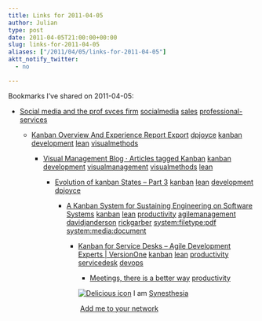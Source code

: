 ```yaml
---
title: Links for 2011-04-05
author: Julian
type: post
date: 2011-04-05T21:00:00+00:00
slug: links-for-2011-04-05 
aliases: ["/2011/04/05/links-for-2011-04-05"]
aktt_notify_twitter:
  - no

---
```

Bookmarks I&#8217;ve shared on 2011-04-05:

  * [Social media and the prof svces firm][1] 
    [socialmedia][2] [sales][3] [professional-services][4] </li> 
    
      * [Kanban Overview And Experience Report Export][5] 
        [dpjoyce][6] [kanban][7] [development][8] [lean][9] [visualmethods][10] </li> 
        
          * [Visual Management Blog &middot; Articles tagged Kanban][11] 
            [kanban][7] [development][8] [visualmanagement][12] [visualmethods][10] [lean][9] </li> 
            
              * [Evolution of kanban States &#8211; Part 3][13] 
                [kanban][7] [lean][9] [development][8] [dpjoyce][6] </li> 
                
                  * [A Kanban System for Sustaining Engineering on Software Systems][14] 
                    [kanban][7] [lean][9] [productivity][15] [agilemanagement][16] [davidjanderson][17] [rickgarber][18] [system:filetype:pdf][19] [system:media:document][20] </li> 
                    
                      * [Kanban for Service Desks &#8211; Agile Development Experts | VersionOne][21] 
                        [kanban][7] [lean][9] [productivity][15] [servicedesk][22] [devops][23] </li> 
                        
                          * [Meetings, there is a better way][24] 
                            [productivity][15] </li> </ul> 
                            
                            <p class="deliciouslink">
                              <a href="https://del.icio.us/synesthesia" title="See all my bookmarks on del.icio.us"><img src="https://www.synesthesia.co.uk/images/deliciousicon.jpg" alt="Delicious icon" /></a>&nbsp;I am <a href="https://del.icio.us/synesthesia" title="See all my bookmarks on del.icio.us">Synesthesia</a>
                            </p>
                            
                            <p class="deliciouslink">
                              <a href="https://del.icio.us/network?add=synesthesia" title="Add me to your del.icio.us network"><img src="https://www.synesthesia.co.uk/images/add.gif" alt="" /></a>&nbsp;<a href="https://del.icio.us/network?add=synesthesia" title="Add me to your del.icio.us network">Add me to your network</a>
                            </p>

 [1]: https://www.slideshare.net/JustinRoffMarsh/social-media-and-the-prof-svces-firm
 [2]: https://www.delicious.com/synesthesia/socialmedia
 [3]: https://www.delicious.com/synesthesia/sales
 [4]: https://www.delicious.com/synesthesia/professional-services
 [5]: https://www.slideshare.net/davidpeterjoyce/kanban-overview-and-experience-report-export-full
 [6]: https://www.delicious.com/synesthesia/dpjoyce
 [7]: https://www.delicious.com/synesthesia/kanban
 [8]: https://www.delicious.com/synesthesia/development
 [9]: https://www.delicious.com/synesthesia/lean
 [10]: https://www.delicious.com/synesthesia/visualmethods
 [11]: https://www.xqa.com.ar/visualmanagement/tag/kanban
 [12]: https://www.delicious.com/synesthesia/visualmanagement
 [13]: https://leanandkanban.wordpress.com/page/12/?archives-list=1
 [14]: https://www.agilemanagement.net/AMPDFArchive/KanbanAtLeanNPD.pdf
 [15]: https://www.delicious.com/synesthesia/productivity
 [16]: https://www.delicious.com/synesthesia/agilemanagement
 [17]: https://www.delicious.com/synesthesia/davidjanderson
 [18]: https://www.delicious.com/synesthesia/rickgarber
 [19]: https://www.delicious.com/synesthesia/system%3Afiletype%3Apdf
 [20]: https://www.delicious.com/synesthesia/system%3Amedia%3Adocument
 [21]: https://blog.versionone.com/blog/agile-development-experts/kanban-for-service-desks
 [22]: https://www.delicious.com/synesthesia/servicedesk
 [23]: https://www.delicious.com/synesthesia/devops
 [24]: https://dontmindrick.com/opinion/meetings